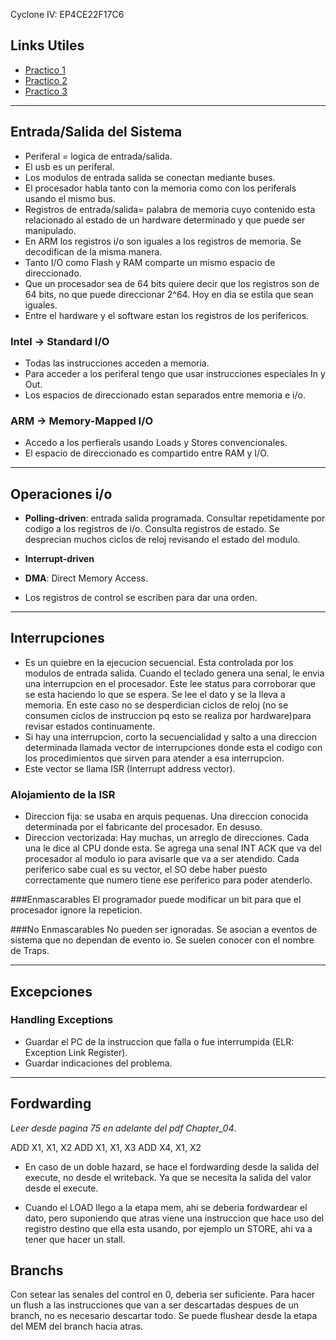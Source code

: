 Cyclone IV: EP4CE22F17C6  

## Links Utiles
- [Practico 1](https://famaf.aulavirtual.unc.edu.ar/pluginfile.php/27421/mod_resource/content/0/TP1_%20SV%20y%20procesador%20de%20un%20ciclo.pdf)  
- [Practico 2](https://famaf.aulavirtual.unc.edu.ar/pluginfile.php/27649/mod_resource/content/2/Pr%C3%A1ctico%202_%20Test%20del%20procesador%20de%20un%20ciclo.pdf)  
- [Practico 3](https://famaf.aulavirtual.unc.edu.ar/pluginfile.php/27795/mod_resource/content/0/TP3_Procesador%20de%20un%20ciclo%20con%20excepciones.pdf)  
---

## Entrada/Salida del Sistema

- Periferal = logica de entrada/salida.  
- El usb es un periferal.  
- Los modulos de entrada salida se conectan mediante buses.  
- El procesador habla tanto con la memoria como con los periferals usando el mismo bus.  
- Registros de entrada/salida= palabra de memoria cuyo contenido esta relacionado al estado de un hardware determinado y que puede ser manipulado.
- En ARM los registros i/o son iguales a los registros de memoria. Se decodifican de la misma manera.
- Tanto I/O como Flash y RAM comparte un mismo espacio de direccionado.  
- Que un procesador sea de 64 bits quiere decir que los registros son de 64 bits, no que puede direccionar 2^64. Hoy en dia se estila que sean iguales.  
- Entre el hardware y el software estan los registros de los perifericos.

### Intel -> Standard I/O 
- Todas las instrucciones acceden a memoria.  
- Para acceder a los periferal tengo que usar instrucciones especiales In y Out. 
- Los espacios de direccionado estan separados entre memoria e i/o.  

### ARM -> Memory-Mapped I/O 
- Accedo a los perfierals usando Loads y Stores convencionales.  
- El espacio de direccionado es compartido entre RAM y I/O.  

---

## Operaciones i/o
- **Polling-driven**: entrada salida programada. Consultar repetidamente por codigo a los registros de i/o.  Consulta registros de estado. Se desprecian muchos ciclos de reloj revisando el estado del modulo.  
- **Interrupt-driven**
- **DMA**: Direct Memory Access.

- Los registros de control se escriben para dar una orden.

--- 

## Interrupciones
-  Es un quiebre en la ejecucion secuencial. Esta controlada por los modulos de entrada salida. Cuando el teclado genera una senal, le envia una interrupcion en el procesador. Este lee status para corroborar que se esta haciendo lo que se espera. Se lee el dato y se la lleva a memoria. En este caso no se desperdician ciclos de reloj (no se consumen ciclos de instruccion pq esto se realiza por hardware)para revisar estados continuamente.  
- Si hay una interrupcion, corto la secuencialidad y salto a una direccion determinada llamada vector de interrupciones donde esta el codigo con los procedimientos que sirven para atender a esa interrupcion.
- Este vector se llama ISR (Interrupt address vector).

### Alojamiento de la ISR
- Direccion fija: se usaba en arquis pequenas. Una direccion conocida determinada por el fabricante del procesador. En desuso.
- Direccion vectorizada: Hay muchas, un arreglo de direcciones. Cada una le dice al CPU donde esta. Se agrega una senal INT ACK que va del procesador al modulo io para avisarle que va a ser atendido.
Cada periferico sabe cual es su vector, el SO debe haber puesto correctamente que numero tiene ese periferico para poder atenderlo.

###Enmascarables
El programador puede modificar un bit para que el procesador ignore la repeticion.  

###No Enmascarables
No pueden ser ignoradas. Se asocian a eventos de sistema que no dependan de evento io. Se suelen conocer con el nombre de Traps.  

---

## Excepciones

### Handling Exceptions
- Guardar el PC de la instruccion que falla o fue interrumpida (ELR: Exception Link Register).  
- Guardar indicaciones del problema.


---

## Fordwarding
*Leer desde pagina 75 en adelante del pdf Chapter_04*.  

ADD X1, X1, X2
ADD X1, X1, X3
ADD X4, X1, X2
- En caso de un doble hazard, se hace el fordwarding desde la salida del execute, no desde el writeback. Ya que se necesita la salida del valor desde el execute.  

- Cuando el LOAD llego a la etapa mem, ahi se deberia fordwardear el dato, pero suponiendo que atras viene una instruccion que hace uso del registro destino que ella esta usando, por ejemplo un STORE, ahi va a tener que hacer un stall.

## Branchs

Con setear las senales del control en 0, deberia ser suficiente. Para hacer un flush a las instrucciones que van a ser descartadas despues de un branch, no es necesario descartar todo. Se puede flushear desde la etapa del MEM del branch hacia atras.